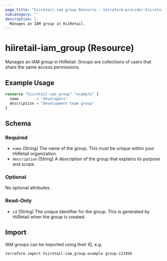 ```yaml
---
page_title: "hiiretail-iam_group Resource - terraform-provider-hiiretail-iam"
subcategory: ""
description: |-
  Manages an IAM group in HiiRetail.
---
```


# hiiretail-iam_group (Resource)

Manages an IAM group in HiiRetail. Groups are collections of users that share the same access permissions.

## Example Usage

```terraform
resource "hiiretail-iam_group" "example" {
  name        = "developers"
  description = "Development team group"
}
```

## Schema

### Required

- `name` (String) The name of the group. This must be unique within your HiiRetail organization.
- `description` (String) A description of the group that explains its purpose and scope.

### Optional

No optional attributes.

### Read-Only

- `id` (String) The unique identifier for the group. This is generated by HiiRetail when the group is created.

## Import

IAM groups can be imported using their ID, e.g.

```shell
terraform import hiiretail-iam_group.example group-123456
```